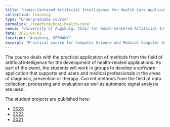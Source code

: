 ```yaml
---
title: "Human-Centered Artificial Intelligence for Health Care Applications"
collection: teaching
type: "Undergraduate course"
permalink: /teaching/hcai-health-care
venue: "University of Augsburg, Chair for Human-Centered Artificial Intelligence"
date: 2021-04-01
location: "Augsburg, GERMANY"
excerpt: "Practical course for Computer Science and Medical Computer Science students."
---
```


The course deals with the practical application of methods from the field of artificial intelligence for the development of health-related applications. As part of the event, the students will work in groups to develop a software application that supports end users and medical professionals in the areas of diagnosis, prevention or therapy. Current methods from the field of data collection, processing and evaluation as well as automatic signal analysis are used.

The student projects are published here:
* [2023](https://hcai.eu/healthcare/category/student_projects/2023ss)
* [2022](https://hcai.eu/healthcare/category/student_projects/2022ss)
* [2021](https://hcai.eu/healthcare/category/student_projects/2021ss)